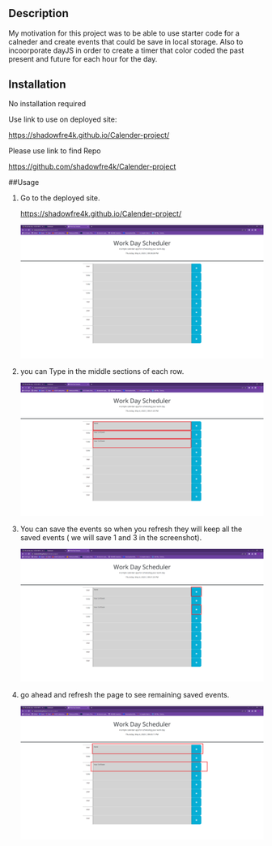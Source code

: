 # <Mini Quiz>

## Description

My motivation for this project was to be able to use starter code for a calneder and create events that could be save in local storage.
Also to incoorporate dayJS in order to create a timer that color coded the past present and future for each hour for the day.

## Installation

No installation required

Use link to use on deployed site:

https://shadowfre4k.github.io/Calender-project/

Please use link to find Repo

https://github.com/shadowfre4k/Calender-project

##Usage

1. Go to the deployed site.

   https://shadowfre4k.github.io/Calender-project/

   ![Homepage Calender](./assets/images/screenshot%201.png)

2. you can Type in the middle sections of each row.

   ![Input Events](./assets/images/screenshot%202.png)

3. You can save the events so when you refresh they will keep all the saved events ( we will save 1 and 3 in the screenshot).

   ![Save Events](./assets/images/screenshot%203.png)

4. go ahead and refresh the page to see remaining saved events.

   ![Only Saved Events](./assets/images/screenshot%204.png)
